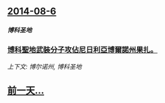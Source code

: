 ## [2014-08-6](/news/2014/08/6/index.md)

##### 博科圣地
### [博科聖地武裝分子攻佔尼日利亞博爾諾州果扎。 ](/news/2014/08/6/博科聖地武裝分子攻佔尼日利亞博爾諾州果扎.md)
_上下文: 博尔诺州, 博科圣地_

## [前一天...](/news/2014/08/5/index.md)

